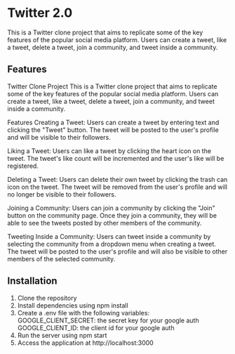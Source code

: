 # Twitter 2.0

This is a Twitter clone project that aims to replicate some of the key features of the popular social media platform. Users can create a tweet, like a tweet, delete a tweet, join a community, and tweet inside a community.

## Features

Twitter Clone Project
This is a Twitter clone project that aims to replicate some of the key features of the popular social media platform. Users can create a tweet, like a tweet, delete a tweet, join a community, and tweet inside a community.

Features
Creating a Tweet: Users can create a tweet by entering text and clicking the "Tweet" button. The tweet will be posted to the user's profile and will be visible to their followers.

Liking a Tweet: Users can like a tweet by clicking the heart icon on the tweet. The tweet's like count will be incremented and the user's like will be registered.

Deleting a Tweet: Users can delete their own tweet by clicking the trash can icon on the tweet. The tweet will be removed from the user's profile and will no longer be visible to their followers.

Joining a Community: Users can join a community by clicking the "Join" button on the community page. Once they join a community, they will be able to see the tweets posted by other members of the community.

Tweeting Inside a Community: Users can tweet inside a community by selecting the community from a dropdown menu when creating a tweet. The tweet will be posted to the user's profile and will also be visible to other members of the selected community.




## Installation

1. Clone the repository
2. Install dependencies using npm install
3. Create a .env file with the following variables:
        GOOGLE_CLIENT_SECRET: the secret key for your google auth
        GOOGLE_CLIENT_ID: the client id for your google auth
4. Run the server using npm start
5. Access the application at http://localhost:3000

